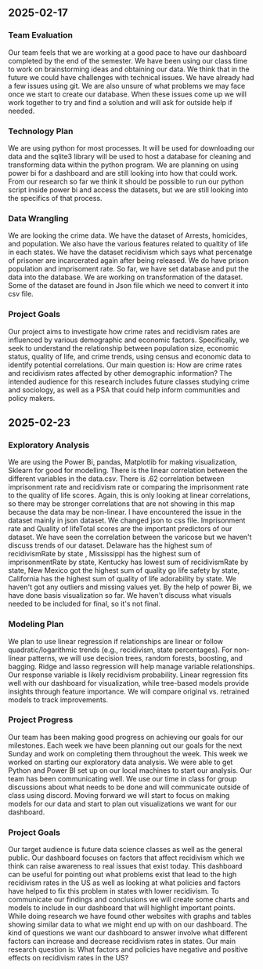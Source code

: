 
 ## 2025-02-17
 
 ### Team Evaluation

 Our team feels that we are working at a good pace to have our dashboard completed by the end of the semester. We have been using our class time to work on brainstorming ideas and obtaining our data. We think that in the future we could have challenges with technical issues. We have already had a few issues using git. We are also unsure of what problems we may face once we start to create our database. When these issues come up we will work together to try and find a solution and will ask for outside help if needed.


 ### Technology Plan

 We are using python for most processes. It will be used for downloading our data and the sqlite3 library will be used to host a database for cleaning and transforming data within the python program. We are planning on using power bi for a dashboard and are still looking into how that could work. From our research so far we think it should be possible to run our python script inside power bi and access the datasets, but we are still looking into the specifics of that process.  


 ### Data Wrangling
 
We are looking the crime data. We have the dataset of Arrests, homicides, and population. We also have the various features related to qualtity of life in each states. We have the dataset recidivism which says what percenatge of prisoner are incarcerated again after being released. We do have prison population and imprisoment rate. So far, we have set database and put the data into the database. We are working on transformation of the dataset. Some of the dataset are found in Json file which we need to convert it into csv file. 


 ### Project Goals
 
 Our project aims to investigate how crime rates and recidivism rates are influenced by various demographic and economic factors. Specifically, we seek to understand the relationship between population size, economic status, quality of life, and crime trends, using census and economic data to identify potential correlations. Our main question is: How are crime rates and recidivism rates affected by other demographic information? The intended audience for this research includes future classes studying crime and sociology, as well as a PSA that could help inform communities and policy makers.

  
  ## 2025-02-23
 
 ### Exploratory Analysis

We are using the Power Bi,  pandas, Matplotlib for making visualization, Sklearn for good for modelling. There is the linear correlation between the different variables in the data.csv. There is  .62 correlation between imprisonment rate and recidivism rate or comparing the imprisonment rate to the quality of life scores. Again, this is only looking at linear correlations, so there may be stronger correlations that are not showing in this map because the data may be non-linear. I have encountered the issue in the dataset mainly in json dataset. We changed  json to css file. Imprisonment rate and Quality of lifeTotal scores are the important predictors of our dataset. We have seen the correlation between the varicose but we haven't discuss trends of our dataset. Delaware  has the highest sum of recidivismRate by state , Mississippi has the highest sum of imprisonmentRate by state, Kentucky has lowest  sum of recidivismRate by state, New Mexico got the highest sum of quality go life safety by state, California has the highest sum of quality of life adorability by state. We haven't got any outliers and missing values yet. By the help of power Bi, we have done basis visualization so far. We haven't discuss what visuals needed to be included for final, so it's not final. 

### Modeling Plan

We plan to use linear regression if relationships are linear or follow quadratic/logarithmic trends (e.g., recidivism, state percentages). For non-linear patterns, we will use decision trees, random forests, boosting, and bagging. Ridge and lasso regression will help manage variable relationships. Our response variable is likely recidivism probability. Linear regression fits well with our dashboard for visualization, while tree-based models provide insights through feature importance. We will compare original vs. retrained models to track improvements.

### Project Progress

Our team has been making good progress on achieving our goals for our milestones. Each week we have been planning out our goals for the next Sunday and work on completing them throughout the week. This week we worked on starting our exploratory data analysis. We were able to get Python and Power BI set up on our local machines to start our analysis. Our team has been communicating well. We use our time in class for group discussions about what needs to be done and will communicate outside of class using discord. Moving forward we will start to focus on making models for our data and start to plan out visualizations we want for our dashboard.

### Project Goals

Our target audience is future data science classes as well as the general public. Our dashboard focuses on factors that affect recidivism which we think can raise awareness to real issues that exist today. This dashboard can be useful for pointing out what problems exist that lead to the high recidivism rates in the US as well as looking at what policies and factors have helped to fix this problem in states with lower recidivism. To communicate our findings and conclusions we will create some charts and models to include in our dashboard that will highlight important points. While doing research we have found other websites with graphs and tables showing similar data to what we might end up with on our dashboard. The kind of questions we want our dashboard to answer involve what different factors can increase and decrease recidivism rates in states. Our main research question is: What factors and policies have negative and positive effects on recidivism rates in the US?

